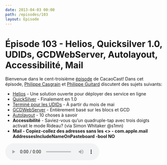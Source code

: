 ```yaml
---
date: 2013-04-03 00:00
path: /episodes/103
layout: Episode
---
```

# Épisode 103 - Helios, Quicksilver 1.0, UDIDs, GCDWebServer, Autolayout, Accessibilité, Mail
<p>Bienvenue dans le cent-troisième <a href="https://cacaocast.com/media/cacaocast_103.mp3" title="CacaoCast Episode 103">épisode</a> de CacaoCast! Dans cet épisode, <a href="http://www.twitter.com/philippec" title="Philippe Casgrain sur Twitter">Philippe Casgrain</a> et <a href="http://www.twitter.com/philippeguitard" title="Philippe Guitard sur Twitter">Philippe Guitard</a> discutent des sujets suivants:</p>
<ul><li><a href="http://helios.io" title="Helios">Helios</a> - Une solution ouverte pour déployer des service en ligne</li>
<li><a href="http://blog.qsapp.com/post/46268470658/quicksilver-an-interview-with-the-developers" title="QuickSilver">QuickSilver</a> - Finalement en 1.0</li>
<li><a href="https://developer.apple.com/news/index.php?id=3212013a" title="Terminé pour les UDIDs">Terminé pour les UDIDs</a> - À partir du mois de mai</li>
<li><a href="https://github.com/swisspol/GCDWebServer" title="GCDWebServer">GCDWebServer</a> - Entièrement basé sur les blocs et GCD</li>
<li><a href="http://oleb.net/blog/2013/03/things-you-need-to-know-about-cocoa-autolayout/" title="Autolayout">Autolayout</a> - 10 choses à savoir</li>
<li><strong>Accessibilité</strong> - Saviez-vous qu’un quadruple-tap avec trois doigts activait le mode Rideau? (via Simon Whitaker @s1mn)</li>
<li><strong>Mail - Copiez-collez des adresses sans les &lt;&gt; - com.apple.mail AddressesIncludeNameOnPasteboard -bool NO</strong></li>
</ul>
<p><audio controls><source src="https://cacaocast.com/media/cacaocast_103.mp3" type="audio/mpeg"><source src="https://cacaocast.com/media/cacaocast_103.mp3" type="audio/mp4">Votre navigateur ne supporte pas l'élément audio / Your browser does not support the audio element.</audio></p>
